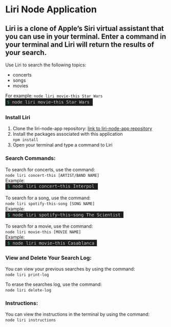 # Liri Node Application

## Liri is a clone of Apple’s Siri virtual assistant that you can use in your terminal.  Enter a command in your terminal and Liri will return the results of your search.


Use Liri to search the following topics: 
- concerts
- songs
- movies

For example: `node liri movie-this Star Wars`  
<img src="assests/ss-star-wars-2.png" height="23">

### Install Liri
1. Clone the liri-node-app repository: [link to liri-node-app repository](https://github.com/fcarlone/liri-node-app/)  
2. Install the packages associated with this application  
`npm install`  
3. Open your terminal and type a command to Liri 

  
### Search Commands:  
To search for concerts, use the command:  
`node liri concert-this [ARTIST/BAND NAME]`  
Example:  
<img src="assests/ss-concert-this-example.png" height="20">

To search for a song, use the command:  
`node liri spotify-this-song [SONG NAME]`  
Example:  
<img src="assests/ss-spotify-this-song-example.png" height="20">  

To search for a movie, use the command:  
`node liri movie-this [MOVIE NAME]`  
Example:  
<img src="assests/ss-movie-this-example.png" height="20">  
  
### View and Delete Your Search Log:
You can view your previous searches by using the command:  
`node liri print-log`  
  
To erase the searches log, use the command:  
`node liri delete-log`  


### Instructions:  
You can view the instructions in the terminal by using the command:  
`node liri instructions`  

